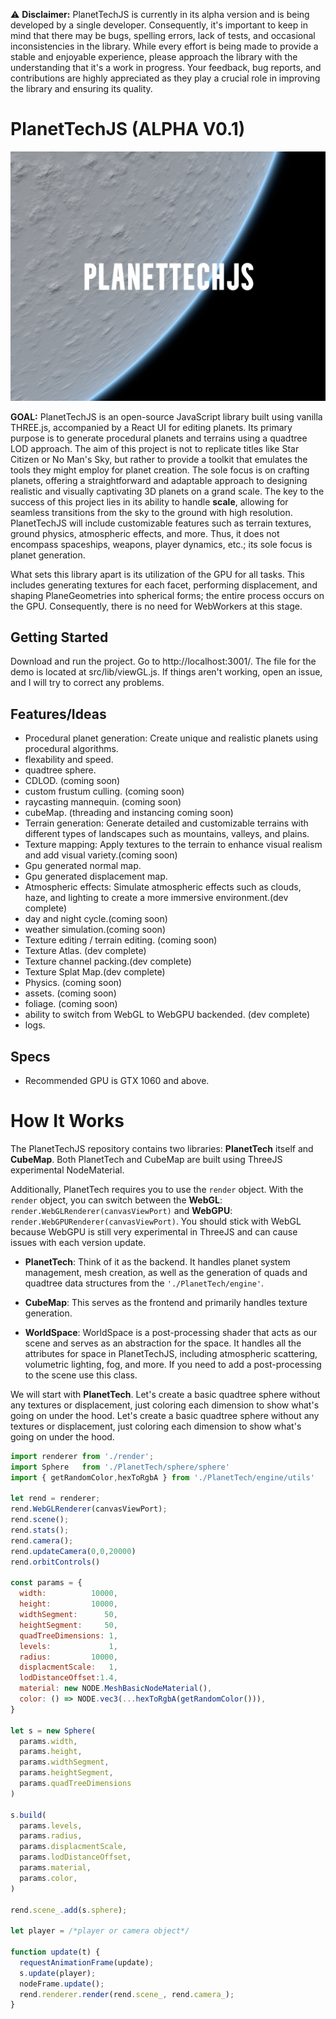 ⚠️ **Disclaimer:** PlanetTechJS is currently in its alpha version and is being developed by a single developer. Consequently, it's important to keep in mind that there may be bugs, spelling errors, lack of tests, and occasional inconsistencies in the library. While every effort is being made to provide a stable and enjoyable experience, please approach the library with the understanding that it's a work in progress. Your feedback, bug reports, and contributions are highly appreciated as they play a crucial role in improving the library and ensuring its quality.


# PlanetTechJS (ALPHA V0.1) 
<p align="center">
  <img src="./public/readmeImg/logoPT.png" />
</p>


**GOAL:**
PlanetTechJS is an open-source JavaScript library built using vanilla THREE.js, accompanied by a React UI for editing planets. Its primary purpose is to generate procedural planets and terrains using a quadtree LOD approach. The aim of this project is not to replicate titles like Star Citizen or No Man's Sky, but rather to provide a toolkit that emulates the tools they might employ for planet creation. The sole focus is on crafting planets, offering a straightforward and adaptable approach to designing realistic and visually captivating 3D planets on a grand scale. The key to the success of this project lies in its ability to handle **scale**, allowing for seamless transitions from the sky to the ground with high resolution. PlanetTechJS will include customizable features such as terrain textures, ground physics, atmospheric effects, and more. Thus, it does not encompass spaceships, weapons, player dynamics, etc.; its sole focus is planet generation.

What sets this library apart is its utilization of the GPU for all tasks. This includes generating textures for each facet, performing displacement, and shaping PlaneGeometries into spherical forms; the entire process occurs on the GPU. Consequently, there is no need for WebWorkers at this stage.

## Getting Started
Download and run the project. Go to http://localhost:3001/. The file for the demo is located at src/lib/viewGL.js. If things aren't working, open an issue, and I will try to correct any problems.


## Features/Ideas
- Procedural planet generation: Create unique and realistic planets using procedural algorithms.
- flexability and speed.
- quadtree sphere.
- CDLOD. (coming soon)
- custom frustum culling. (coming soon)
- raycasting mannequin. (coming soon)
- cubeMap. (threading and instancing coming soon)
- Terrain generation: Generate detailed and customizable terrains with different types of landscapes such as mountains, valleys, and plains.
- Texture mapping: Apply textures to the terrain to enhance visual realism and add visual variety.(coming soon)
- Gpu generated normal map.
- Gpu generated displacement map.
- Atmospheric effects: Simulate atmospheric effects such as clouds, haze, and lighting to create a more immersive environment.(dev complete)
- day and night cycle.(coming soon)
- weather simulation.(coming soon)
- Texture editing / terrain editing. (coming soon)
- Texture Atlas. (dev complete)
- Texture channel packing.(dev complete)
- Texture Splat Map.(dev complete)
- Physics. (coming soon)
- assets.  (coming soon)
- foliage. (coming soon)
- ability to switch from WebGL to WebGPU backended. (dev complete)
- logs.

## Specs
- Recommended GPU is GTX 1060 and above.

# How It Works
The PlanetTechJS repository contains two libraries: **PlanetTech** itself and **CubeMap**. Both PlanetTech and CubeMap are built using ThreeJS experimental NodeMaterial.

Additionally, PlanetTech requires you to use the `render` object. With the `render` object, you can switch between the **WebGL**: `render.WebGLRenderer(canvasViewPort)` and **WebGPU**: `render.WebGPURenderer(canvasViewPort)`. You should stick with WebGL because WebGPU is still very experimental in ThreeJS and can cause issues with each version update.

- **PlanetTech**: Think of it as the backend. It handles planet system management, mesh creation, as well as the generation of quads and quadtree data structures from the `'./PlanetTech/engine'`.

- **CubeMap**: This serves as the frontend and primarily handles texture generation.

- **WorldSpace**: WorldSpace is a post-processing shader that acts as our scene and serves as an abstraction for the space. It handles all the attributes for space in PlanetTechJS, including atmospheric scattering, volumetric lighting, fog, and more. If you need to add a post-processing to the scene use this class.

We will start with **PlanetTech**. Let's create a basic quadtree sphere without any textures or displacement, just coloring each dimension to show what's going on under the hood.
Let's create a basic quadtree sphere without any textures or displacement, just coloring each dimension to show what's going on under the hood.

```javascript
import renderer from './render';
import Sphere   from './PlanetTech/sphere/sphere'
import { getRandomColor,hexToRgbA } from './PlanetTech/engine/utils'

let rend = renderer;
rend.WebGLRenderer(canvasViewPort);
rend.scene();
rend.stats();
rend.camera();
rend.updateCamera(0,0,20000)
rend.orbitControls()

const params = {
  width:          10000,
  height:         10000,
  widthSegment:      50,
  heightSegment:     50,
  quadTreeDimensions: 1,
  levels:             1,
  radius:         10000,
  displacmentScale:   1,
  lodDistanceOffset:1.4,
  material: new NODE.MeshBasicNodeMaterial(),
  color: () => NODE.vec3(...hexToRgbA(getRandomColor())),
}

let s = new Sphere(
  params.width,
  params.height,
  params.widthSegment,
  params.heightSegment,
  params.quadTreeDimensions
)

s.build(
  params.levels,
  params.radius,
  params.displacmentScale,
  params.lodDistanceOffset,
  params.material,
  params.color,
)

rend.scene_.add(s.sphere);

let player = /*player or camera object*/

function update(t) {
  requestAnimationFrame(update);
  s.update(player);
  nodeFrame.update();
  rend.renderer.render(rend.scene_, rend.camera_);
}
